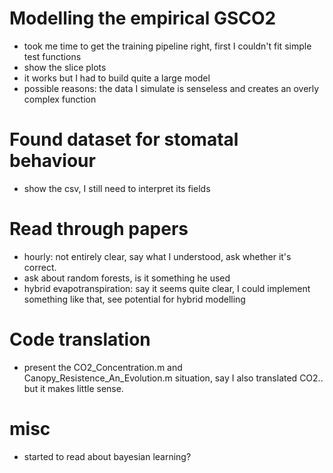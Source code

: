 # Modelling the empirical GSCO2
* took me time to get the training pipeline right, first I couldn't fit simple test functions
* show the slice plots
* it works but I had to build quite a large model
* possible reasons: the data I simulate is senseless and creates an overly complex function

# Found dataset for stomatal behaviour
* show the csv, I still need to interpret its fields

# Read through papers
* hourly: not entirely clear, say what I understood, ask whether it's correct.
* ask about random forests, is it something he used
* hybrid evapotranspiration: say it seems quite clear, I could implement something like that, see potential for hybrid modelling

# Code translation
* present the CO2_Concentration.m and Canopy_Resistence_An_Evolution.m situation, say I also translated CO2.. but it makes little sense.

# misc
* started to read about bayesian learning?